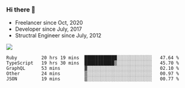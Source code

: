 ### Hi there 👋

- Freelancer since Oct, 2020
- Developer since July, 2017
- Structral Engineer since July, 2012

<img src="https://github-readme-stats.vercel.app/api?username=an-lee&show_icons=true&icon_color=0366d6&text_color=24292e&bg_color=ffffff&hide_title=true" />

<!--START_SECTION:waka-->
```text
Ruby         20 hrs 19 mins  ████████████░░░░░░░░░░░░░   47.64 % 
TypeScript   19 hrs 30 mins  ███████████▒░░░░░░░░░░░░░   45.70 % 
GraphQL      53 mins         ▓░░░░░░░░░░░░░░░░░░░░░░░░   02.10 % 
Other        24 mins         ▒░░░░░░░░░░░░░░░░░░░░░░░░   00.97 % 
JSON         19 mins         ▒░░░░░░░░░░░░░░░░░░░░░░░░   00.77 % 
```
<!--END_SECTION:waka-->
